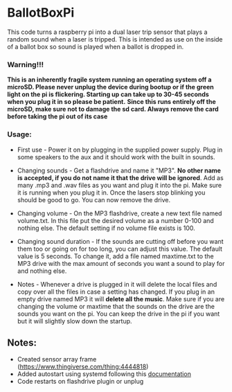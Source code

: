 # BallotBoxPi
This code turns a raspberry pi into a dual laser trip sensor that plays a random sound when a laser is tripped. This is intended as use on the inside of a ballot box so sound is played when a ballot is dropped in.

### Warning!!!
**This is an inherently fragile system running an operating system off a microSD. Please never unplug the device during bootup or if the green light on the pi is flickering. Starting up can take up to 30-45 seconds when you plug it in so please be patient.**
**Since this runs entirely off the microSD, make sure not to damage the sd card. Always remove the card before taking the pi out of its case**

### Usage:

* First use - Power it on by plugging in the supplied power supply. Plug in some speakers to the aux and it should work with the built in sounds.

* Changing sounds - Get a flashdrive and name it "MP3". **No other name is accepted, if you do not name it that the drive will be ignored**. Add as many .mp3 and .wav files as you want and plug it into the pi. Make sure it is running when you plug it in. Once the lasers stop blinking you should be good to go. You can now remove the drive.

* Changing volume - On the MP3 flashdrive, create a new text file named volume.txt. In this file put the desired volume as a number 0-100 and nothing else. The default setting if no volume file exists is 100.

* Changing sound duration - If the sounds are cutting off before you want them too or going on for too long, you can adjust this value. The default value is 5 seconds. To change it, add a file named maxtime.txt to the MP3 drive with the max amount of seconds you want a sound to play for and nothing else.

* Notes - Whenever a drive is plugged in it will delete the local files and copy over all the files in case a setting has changed. If you plug in an empty drive named MP3 it will **delete all the music**. Make sure if you are changing the volume or maxtime that the sounds on the drive are the sounds you want on the pi. You can keep the drive in the pi if you want but it will slightly slow down the startup.

## Notes:

* Created sensor array frame (https://www.thingiverse.com/thing:4444818)
* Added autostart using systemd following this [documentation](https://www.raspberrypi.org/documentation/linux/usage/systemd.md)
* Code restarts on flashdrive plugin or unplug

